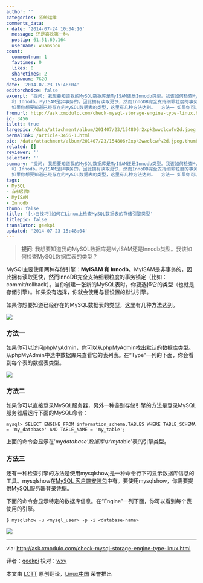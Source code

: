 ```yaml
---
author: ''
categories: 系统运维
comments_data:
- date: '2014-07-24 10:34:16'
  message: 还是喜欢第一种。
  postip: 61.51.69.164
  username: wuanshou
count:
  commentnum: 1
  favtimes: 0
  likes: 0
  sharetimes: 2
  viewnum: 7620
date: '2014-07-23 15:48:04'
editorchoice: false
excerpt: '提问: 我想要知道我的MySQL数据库是MyISAM还是Innodb类型。我该如何检查MySQL数据库表的类型？  MySQl主要使用两种存储引擎：MyISAM
  和 Innodb。MyISAM是非事务的，因此拥有读取更快，然而InnoDB完全支持细颗粒度的事务锁定（比如：commit/rollback）。当你创建一张新的MySQL表时，你要选择它的类型（也就是存储引擎）。如果没有选择，你就会使用与预设置的默认引擎。
  如果你想要知道已经存在的MySQL数据表的类型，这里有几种方法达到。  方法一 如果你可以访问phpMyAdmin，你可以从phpMyAdmin找出默认的数据库类型。从phpMyAdmin中选中数'
fromurl: http://ask.xmodulo.com/check-mysql-storage-engine-type-linux.html
id: 3456
islctt: true
largepic: /data/attachment/album/201407/23/154806r2xpk2wwclcwfw2d.jpeg
permalink: /article-3456-1.html
pic: /data/attachment/album/201407/23/154806r2xpk2wwclcwfw2d.jpeg.thumb.jpg
related: []
reviewer: ''
selector: ''
summary: '提问: 我想要知道我的MySQL数据库是MyISAM还是Innodb类型。我该如何检查MySQL数据库表的类型？  MySQl主要使用两种存储引擎：MyISAM
  和 Innodb。MyISAM是非事务的，因此拥有读取更快，然而InnoDB完全支持细颗粒度的事务锁定（比如：commit/rollback）。当你创建一张新的MySQL表时，你要选择它的类型（也就是存储引擎）。如果没有选择，你就会使用与预设置的默认引擎。
  如果你想要知道已经存在的MySQL数据表的类型，这里有几种方法达到。  方法一 如果你可以访问phpMyAdmin，你可以从phpMyAdmin找出默认的数据库类型。从phpMyAdmin中选中数'
tags:
- MySQL
- 存储引擎
- MyISAM
- Innodb
thumb: false
title: '[小白技巧]如何在Linux上检查MySQL数据表的存储引擎类型'
titlepic: false
translator: geekpi
updated: '2014-07-23 15:48:04'
---
```



> 
> **提问**: 我想要知道我的MySQL数据库是MyISAM还是Innodb类型。我该如何检查MySQL数据库表的类型？
> 
> 
> 


MySQl主要使用两种存储引擎：**MyISAM 和 Innodb**。MyISAM是非事务的，因此拥有读取更快，然而InnoDB完全支持细颗粒度的事务锁定（比如：commit/rollback）。当你创建一张新的MySQL表时，你要选择它的类型（也就是存储引擎）。如果没有选择，你就会使用与预设置的默认引擎。


如果你想要知道已经存在的MySQL数据表的类型，这里有几种方法达到。


![](/data/attachment/album/201407/23/154806r2xpk2wwclcwfw2d.jpeg)


### 方法一


如果你可以访问phpMyAdmin，你可以从phpMyAdmin找出默认的数据库类型。从phpMyAdmin中选中数据库来查看它的表列表。在“Type”一列的下面，你会看到每个表的数据表类型。


![](/data/attachment/album/201407/23/154819t9l928ur58vrzrk7.jpg)


### 方法二


如果你可以直接登录MySQL服务器，另外一种鉴别存储引擎的方法是登录MySQL服务器后运行下面的MySQL命令：



```
mysql> SELECT ENGINE FROM information_schema.TABLES WHERE TABLE_SCHEMA = 'my_database' AND TABLE_NAME = 'my_table';

```

上面的命令会显示在'my*database'数据库中'my*table'表的引擎类型。


### 方法三


还有一种检查引擎的方法是使用mysqlshow,是一种命令行下的显示数据库信息的工具。mysqlshow在[MySQL 客户端安装包](http://xmodulo.com/2013/06/how-to-install-mysql-server-and-client-on-linux.html)中有。要使用mysqlshow，你需要提供MySQL服务器登录凭据。


下面的命令会显示特定的数据库信息。在“Engine”一列下面，你可以看到每个表使用的引擎。



```
$ mysqlshow -u <mysql_user> -p -i <database-name>

```

![](/data/attachment/album/201407/23/154836il0kqlz8pl2m0qlh.jpg)




---


via: <http://ask.xmodulo.com/check-mysql-storage-engine-type-linux.html>


译者：[geekpi](https://github.com/geekpi) 校对：[wxy](https://github.com/wxy)


本文由 [LCTT](https://github.com/LCTT/TranslateProject) 原创翻译，[Linux中国](http://linux.cn/) 荣誉推出